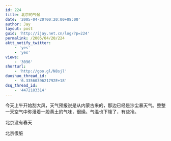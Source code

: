 ```yaml
---
id: 224
title: 北京的气候
date: '2005-04-20T00:20:00+08:00'
author: Jay
layout: post
guid: 'http://ijay.net.cn/log/?p=224'
permalink: /2005/04/20/224
aktt_notify_twitter:
    - 'yes'
    - 'yes'
views:
    - '3096'
shorturl:
    - 'http://goo.gl/N8sjl'
duoshuo_thread_id:
    - '6.3356039621792E+18'
dsq_thread_id:
    - '4472183314'
---
```


今天上午开始刮大风，天气预报说是从内蒙古来的，那边已经是沙尘暴天气。整整一天空气中弥漫着一股黄土的气味，很燥。气温也下降了，有些冷。

北京没有春天

北京很脏